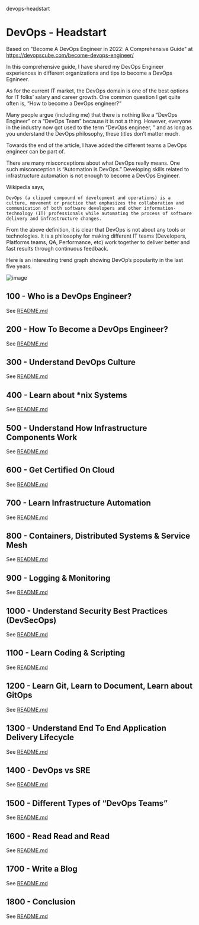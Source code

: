devops-headstart
# DevOps - Headstart

Based on "Become A DevOps Engineer in 2022: A Comprehensive Guide" at https://devopscube.com/become-devops-engineer/

In this comprehensive guide, I have shared my DevOps Engineer experiences in different organizations and tips to become a DevOps Egnineer.

As for the current IT market, the DevOps domain is one of the best options for IT folks’ salary and career growth. One common question I get quite often is, “How to become a DevOps engineer?“

Many people argue (including me) that there is nothing like a “DevOps Engineer” or a “DevOps Team” because it is not a thing. However, everyone in the industry now got used to the term “DevOps engineer, ” and as long as you understand the DevOps philosophy, these titles don’t matter much.

Towards the end of the article, I have added the different teams a DevOps engineer can be part of.

There are many misconceptions about what DevOps really means. One such misconception is “Automation is DevOps.” Developing skills related to infrastructure automation is not enough to become a DevOps Engineer.

Wikipedia says,

```
DevOps (a clipped compound of development and operations) is a culture, movement or practice that emphasizes the collaboration and communication of both software developers and other information-technology (IT) professionals while automating the process of software delivery and infrastructure changes.
```

From the above definition, it is clear that DevOps is not about any tools or technologies. It is a philosophy for making different IT teams (Developers, Platforms teams, QA, Performance, etc) work together to deliver better and fast results through continuous feedback.

Here is an interesting trend graph showing DevOp’s popularity in the last five years.

![image](https://user-images.githubusercontent.com/12828104/150304058-252336d6-b6df-451b-98a4-b025e4c88780.png)

## 100 - Who is a DevOps Engineer?

See [README.md](./100/README.md)

## 200 - How To Become a DevOps Engineer?

See [README.md](./200/README.md)

## 300 - Understand DevOps Culture

See [README.md](./300/README.md)

## 400 - Learn about *nix Systems

See [README.md](./400/README.md)

## 500 - Understand How Infrastructure Components Work

See [README.md](./500/README.md)

## 600 - Get Certified On Cloud

See [README.md](./600/README.md)

## 700 - Learn Infrastructure Automation

See [README.md](./700/README.md)

## 800 - Containers, Distributed Systems & Service Mesh

See [README.md](./800/README.md)

## 900 - Logging & Monitoring

See [README.md](./900/README.md)

## 1000 - Understand Security Best Practices (DevSecOps)

See [README.md](./1000/README.md)

## 1100 - Learn Coding & Scripting

See [README.md](./1100/README.md)

## 1200 - Learn Git, Learn to Document, Learn about GitOps

See [README.md](./1200/README.md)

## 1300 - Understand End To End Application Delivery Lifecycle

See [README.md](./1300/README.md)

## 1400 - DevOps vs SRE

See [README.md](./1400/README.md)

## 1500 - Different Types of “DevOps Teams”

See [README.md](./1500/README.md)

## 1600 - Read Read and Read

See [README.md](./1600/README.md)

## 1700 - Write a Blog

See [README.md](./1700/README.md)

## 1800 - Conclusion

See [README.md](./1800/README.md)
